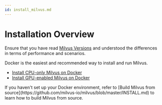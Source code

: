 ```yaml
---
id: install_milvus.md
---
```


# Installation Overview

Ensure that you have read [Milvus Versions](milvus_versions.md) and understood the differences in terms of performance and scenarios.

Docker is the easiest and recommended way to install and run Milvus.

- [Install CPU-only Milvus on Docker](milvus_docker-cpu.md)
- [Install GPU-enabled Milvus on Docker](milvus_docker-gpu.md)


  
<div class="alert note">
If you haven't set up your Docker environment, refer to [Build Milvus from source](https://github.com/milvus-io/milvus/blob/master/INSTALL.md) to learn how to build Milvus from source.
</div>

